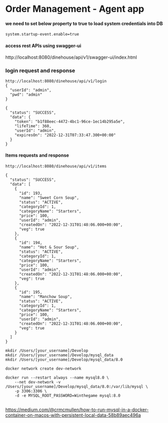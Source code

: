# Order Management - Agent app

#### we need to set below property to true to load system credentials into DB
```shell
system.startup-event.enable=true
```

#### access rest APIs using swagger-ui
http://localhost:8080/dinehouse/api/v1/swagger-ui/index.html

### login request and response
```shell
http://localhost:8080/dinehouse/api/v1/login
{
  "userId": "admin",
  "pwd": "admin"
}

{
  "status": "SUCCESS",
  "data": {
    "token": "b1f88eec-4472-4bc1-96ce-1ec14b295a5e",
    "lifeTime": 360,
    "userId": "admin",
    "expiresOn": "2022-12-31T07:33:47.300+00:00"
  }
}
```

#### Items requests and response
```shell
http://localhost:8080/dinehouse/api/v1/items

{
  "status": "SUCCESS",
  "data": [
    {
      "id": 193,
      "name": "Sweet Corn Soup",
      "status": "ACTIVE",
      "categoryId": 1,
      "categoryName": "Starters",
      "price": 100,
      "userId": "admin",
      "createdOn": "2022-12-31T01:48:06.000+00:00",
      "veg": true
    },
    {
      "id": 194,
      "name": "Hot & Sour Soup",
      "status": "ACTIVE",
      "categoryId": 1,
      "categoryName": "Starters",
      "price": 100,
      "userId": "admin",
      "createdOn": "2022-12-31T01:48:06.000+00:00",
      "veg": true
    },
    {
      "id": 195,
      "name": "Manchow Soup",
      "status": "ACTIVE",
      "categoryId": 1,
      "categoryName": "Starters",
      "price": 100,
      "userId": "admin",
      "createdOn": "2022-12-31T01:48:06.000+00:00",
      "veg": true
    }
  ]
}
```

```shell
mkdir /Users/[your_username]/Develop
mkdir /Users/[your_username]/Develop/mysql_data
mkdir /Users/[your_username]/Develop/mysql_data/8.0
```

```shell
docker network create dev-network
```

```shell
docker run --restart always --name mysql8.0 \
    --net dev-network -v /Users/[your_username]/Develop/mysql_data/8.0:/var/lib/mysql \
    -p 3306:3306 \
    -d -e MYSQL_ROOT_PASSWORD=Winthegame mysql:8.0
    
```

https://medium.com/@crmcmullen/how-to-run-mysql-in-a-docker-container-on-macos-with-persistent-local-data-58b89aec496a

